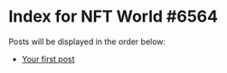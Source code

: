 # Index for NFT World #6564
Posts will be displayed in the order below:

- [Your first post](./001-first.md)

